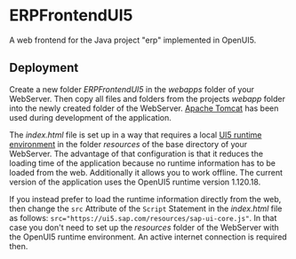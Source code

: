 # ERPFrontendUI5
A web frontend for the Java project "erp" implemented in OpenUI5.

## Deployment

Create a new folder *ERPFrontendUI5* in the *webapps* folder of your WebServer. 
Then copy all files and folders from the projects *webapp* folder into the newly created folder of the WebServer.
[Apache Tomcat](https://tomcat.apache.org/) has been used during development of the application.

The *index.html* file is set up in a way that requires a local [UI5 runtime environment](https://openui5.org/releases/) in the folder *resources* of the base directory of your WebServer.
The advantage of that configuration is that it reduces the loading time of the application because no runtime information has to be loaded from the web.
Additionally it allows you to work offline. The current version of the application uses the OpenUI5 runtime version 1.120.18.

If you instead prefer to load the runtime information directly from the web, then change the `src` Attribute of the `Script` Statement in the *index.html* file as follows:
`src="https://ui5.sap.com/resources/sap-ui-core.js"`. 
In that case you don't need to set up the *resources* folder of the WebServer with the OpenUI5 runtime environment.
An active internet connection is required then.